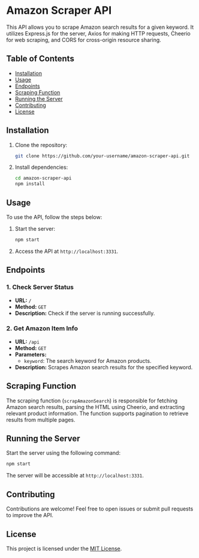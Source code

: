 # Amazon Scraper API

This API allows you to scrape Amazon search results for a given keyword. It utilizes Express.js for the server, Axios for making HTTP requests, Cheerio for web scraping, and CORS for cross-origin resource sharing.

## Table of Contents

- [Installation](#installation)
- [Usage](#usage)
- [Endpoints](#endpoints)
- [Scraping Function](#scraping-function)
- [Running the Server](#running-the-server)
- [Contributing](#contributing)
- [License](#license)

## Installation

1. Clone the repository:

   ```bash
   git clone https://github.com/your-username/amazon-scraper-api.git
   ```

2. Install dependencies:

   ```bash
   cd amazon-scraper-api
   npm install
   ```

## Usage

To use the API, follow the steps below:

1. Start the server:

   ```bash
   npm start
   ```

2. Access the API at `http://localhost:3331`.

## Endpoints

### 1. Check Server Status

- **URL:** `/`
- **Method:** `GET`
- **Description:** Check if the server is running successfully.

### 2. Get Amazon Item Info

- **URL:** `/api`
- **Method:** `GET`
- **Parameters:**
  - `keyword`: The search keyword for Amazon products.
- **Description:** Scrapes Amazon search results for the specified keyword.

## Scraping Function

The scraping function (`scrapAmazonSearch`) is responsible for fetching Amazon search results, parsing the HTML using Cheerio, and extracting relevant product information. The function supports pagination to retrieve results from multiple pages.

## Running the Server

Start the server using the following command:

```bash
npm start
```

The server will be accessible at `http://localhost:3331`.

## Contributing

Contributions are welcome! Feel free to open issues or submit pull requests to improve the API.

## License

This project is licensed under the [MIT License](LICENSE).